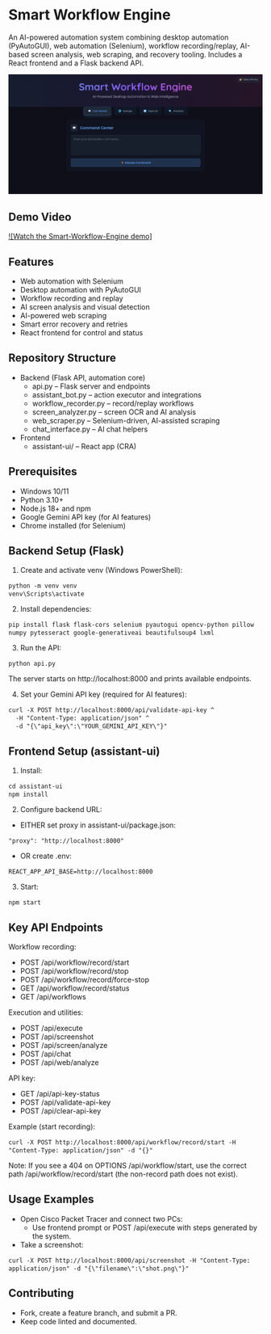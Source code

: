 # Smart Workflow Engine

An AI-powered automation system combining desktop automation (PyAutoGUI), web automation (Selenium), workflow recording/replay, AI-based screen analysis, web scraping, and recovery tooling. Includes a React frontend and a Flask backend API.

<img src = "Screenshot 2025-09-17 151819.png">

## Demo Video

  [![Watch the Smart-Workflow-Engine demo]](https://youtu.be/dy3BxD8iAQE)


## Features

- Web automation with Selenium
- Desktop automation with PyAutoGUI
- Workflow recording and replay
- AI screen analysis and visual detection
- AI-powered web scraping
- Smart error recovery and retries
- React frontend for control and status

## Repository Structure

- Backend (Flask API, automation core)
  - api.py – Flask server and endpoints
  - assistant_bot.py – action executor and integrations
  - workflow_recorder.py – record/replay workflows
  - screen_analyzer.py – screen OCR and AI analysis
  - web_scraper.py – Selenium-driven, AI-assisted scraping
  - chat_interface.py – AI chat helpers
- Frontend
  - assistant-ui/ – React app (CRA)

## Prerequisites

- Windows 10/11
- Python 3.10+
- Node.js 18+ and npm
- Google Gemini API key (for AI features)
- Chrome installed (for Selenium)


## Backend Setup (Flask)

1) Create and activate venv (Windows PowerShell):
```
python -m venv venv
venv\Scripts\activate
```

2) Install dependencies:
```
pip install flask flask-cors selenium pyautogui opencv-python pillow numpy pytesseract google-generativeai beautifulsoup4 lxml
```

3) Run the API:
```
python api.py
```

The server starts on http://localhost:8000 and prints available endpoints.

4) Set your Gemini API key (required for AI features):
```
curl -X POST http://localhost:8000/api/validate-api-key ^
  -H "Content-Type: application/json" ^
  -d "{\"api_key\":\"YOUR_GEMINI_API_KEY\"}"
```

## Frontend Setup (assistant-ui)

1) Install:
```
cd assistant-ui
npm install
```

2) Configure backend URL:
- EITHER set proxy in assistant-ui/package.json:
```
"proxy": "http://localhost:8000"
```
- OR create .env:
```
REACT_APP_API_BASE=http://localhost:8000
```

3) Start:
```
npm start
```

## Key API Endpoints

Workflow recording:
- POST /api/workflow/record/start
- POST /api/workflow/record/stop
- POST /api/workflow/record/force-stop
- GET  /api/workflow/record/status
- GET  /api/workflows

Execution and utilities:
- POST /api/execute
- POST /api/screenshot
- POST /api/screen/analyze
- POST /api/chat
- POST /api/web/analyze

API key:
- GET  /api/api-key-status
- POST /api/validate-api-key
- POST /api/clear-api-key

Example (start recording):
```
curl -X POST http://localhost:8000/api/workflow/record/start -H "Content-Type: application/json" -d "{}"
```

Note: If you see a 404 on OPTIONS /api/workflow/start, use the correct path /api/workflow/record/start (the non-record path does not exist).

## Usage Examples

- Open Cisco Packet Tracer and connect two PCs:
  - Use frontend prompt or POST /api/execute with steps generated by the system.
- Take a screenshot:
```
curl -X POST http://localhost:8000/api/screenshot -H "Content-Type: application/json" -d "{\"filename\":\"shot.png\"}"
```

## Contributing

- Fork, create a feature branch, and submit a PR.
- Keep code linted and documented.
